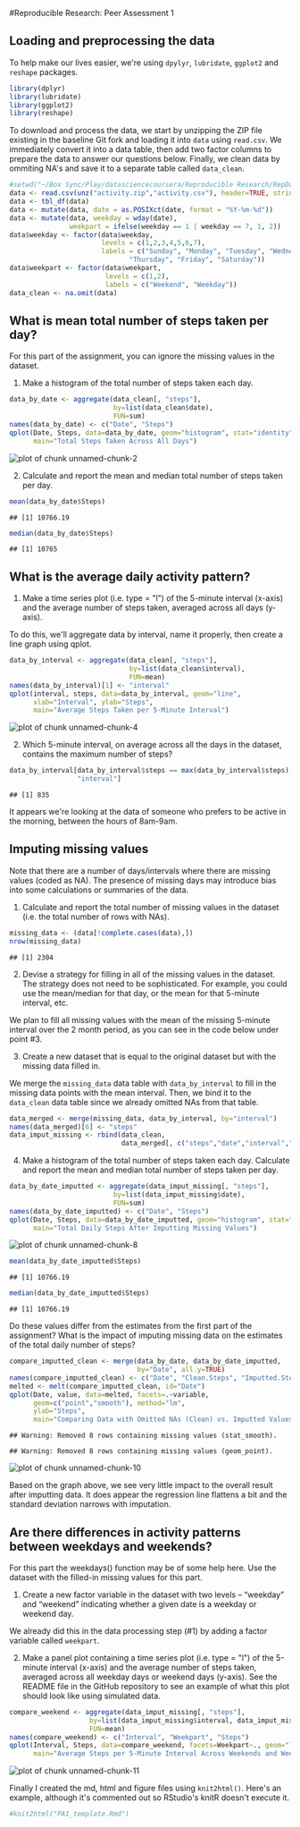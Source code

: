 #Reproducible Research: Peer Assessment 1

## Loading and preprocessing the data

To help make our lives easier, we're using `dpylyr`, `lubridate`, `ggplot2` and `reshape` packages.


```r
library(dplyr)
library(lubridate)
library(ggplot2)
library(reshape)
```

To download and process the data, we start by unzipping the ZIP file existing in
the baseline Git fork and loading it into `data` using `read.csv`.  We immediately
convert it into a data table, then add two factor columns to prepare the data
to answer our questions below.  Finally, we clean data by ommiting NA's and
save it to a separate table called `data_clean`.


```r
#setwd("~/Box Sync/Play/datasciencecoursera/Reproducible Research/RepData_PeerAssessment1/")
data <- read.csv(unz("activity.zip","activity.csv"), header=TRUE, stringsAsFactors=FALSE)
data <- tbl_df(data)
data <- mutate(data, date = as.POSIXct(date, format = "%Y-%m-%d"))
data <- mutate(data, weekday = wday(date), 
               weekpart = ifelse(weekday == 1 | weekday == 7, 1, 2))
data$weekday <- factor(data$weekday,
                       levels = c(1,2,3,4,5,6,7),
                       labels = c("Sunday", "Monday", "Tuesday", "Wednesday", 
                              "Thursday", "Friday", "Saturday"))
data$weekpart <- factor(data$weekpart,
                        levels = c(1,2),
                        labels = c("Weekend", "Weekday"))
data_clean <- na.omit(data)
```

## What is mean total number of steps taken per day?
For this part of the assignment, you can ignore the missing values in the dataset.

1. Make a histogram of the total number of steps taken each day.


```r
data_by_date <- aggregate(data_clean[, "steps"], 
                          by=list(data_clean$date), 
                          FUN=sum)
names(data_by_date) <- c("Date", "Steps")
qplot(Date, Steps, data=data_by_date, geom="histogram", stat="identity",
      main="Total Steps Taken Across All Days")
```

![plot of chunk unnamed-chunk-2](figure/unnamed-chunk-2-1.png) 

2. Calculate and report the mean and median total number of steps taken per day.

```r
mean(data_by_date$Steps)
```

```
## [1] 10766.19
```

```r
median(data_by_date$Steps)
```

```
## [1] 10765
```

## What is the average daily activity pattern?

1. Make a time series plot (i.e. type = "l") of the 5-minute interval (x-axis)
and the average number of steps taken, averaged across all days (y-axis).

To do this, we'll aggregate data by interval, name it properly, then create a 
line graph using qplot.


```r
data_by_interval <- aggregate(data_clean[, "steps"], 
                              by=list(data_clean$interval),
                              FUN=mean)
names(data_by_interval)[1] <- "interval"
qplot(interval, steps, data=data_by_interval, geom="line",
      xlab="Interval", ylab="Steps", 
      main="Average Steps Taken per 5-Minute Interval")
```

![plot of chunk unnamed-chunk-4](figure/unnamed-chunk-4-1.png) 

2. Which 5-minute interval, on average across all the days in the dataset, contains the maximum number of steps?


```r
data_by_interval[data_by_interval$steps == max(data_by_interval$steps), 
                 "interval"]
```

```
## [1] 835
```

It appears we're looking at the data of someone who prefers to be active in the morning, between the hours of 8am-9am.

## Imputing missing values
Note that there are a number of days/intervals where there are missing values (coded as NA). The presence of missing days may introduce bias into some calculations or summaries of the data.

1. Calculate and report the total number of missing values in the dataset (i.e. the total number of rows with NAs).


```r
missing_data <- (data[!complete.cases(data),])
nrow(missing_data)
```

```
## [1] 2304
```

2. Devise a strategy for filling in all of the missing values in the dataset. The strategy does not need to be sophisticated. For example, you could use the mean/median for that day, or the mean for that 5-minute interval, etc.

We plan to fill all missing values with the mean of the missing 5-minute interval over the 2 month period, as you can see in the code below under point #3.

3. Create a new dataset that is equal to the original dataset but with the missing data filled in.

We merge the `missing_data` data table with `data_by_interval` to fill in the missing data points with the mean interval.  Then, we bind it to the `data_clean` data table since we already omitted NAs from that table.


```r
data_merged <- merge(missing_data, data_by_interval, by="interval")
names(data_merged)[6] <- "steps"
data_imput_missing <- rbind(data_clean, 
                            data_merged[, c("steps","date","interval","weekday","weekpart")])
```

4. Make a histogram of the total number of steps taken each day.  Calculate and report the mean and median total number of steps taken per day.


```r
data_by_date_imputted <- aggregate(data_imput_missing[, "steps"], 
                          by=list(data_imput_missing$date), 
                          FUN=sum)
names(data_by_date_imputted) <- c("Date", "Steps")
qplot(Date, Steps, data=data_by_date_imputted, geom="histogram", stat="identity",
      main="Total Daily Steps After Imputting Missing Values")
```

![plot of chunk unnamed-chunk-8](figure/unnamed-chunk-8-1.png) 


```r
mean(data_by_date_imputted$Steps)
```

```
## [1] 10766.19
```

```r
median(data_by_date_imputted$Steps)
```

```
## [1] 10766.19
```

Do these values differ from the estimates from the first part of the assignment? What is the impact of imputing missing data on the estimates of the total daily number of steps?


```r
compare_imputted_clean <- merge(data_by_date, data_by_date_imputted, 
                                by="Date", all.y=TRUE)
names(compare_imputted_clean) <- c("Date", "Clean.Steps", "Imputted.Steps")
melted <- melt(compare_imputted_clean, id="Date")
qplot(Date, value, data=melted, facets=.~variable, 
      geom=c("point","smooth"), method="lm",
      ylab="Steps",
      main="Comparing Data with Omitted NAs (Clean) vs. Imputted Values")
```

```
## Warning: Removed 8 rows containing missing values (stat_smooth).
```

```
## Warning: Removed 8 rows containing missing values (geom_point).
```

![plot of chunk unnamed-chunk-10](figure/unnamed-chunk-10-1.png) 

Based on the graph above, we see very little impact to the overall result after imputting data.  It does appear the regression line flattens a bit and the standard deviation narrows with imputation.

## Are there differences in activity patterns between weekdays and weekends?
For this part the weekdays() function may be of some help here. Use the dataset with the filled-in missing values for this part.

1. Create a new factor variable in the dataset with two levels – “weekday” and “weekend” indicating whether a given date is a weekday or weekend day.

We already did this in the data processing step (#1) by adding a factor variable called `weekpart`.

2. Make a panel plot containing a time series plot (i.e. type = "l") of the 5-minute interval (x-axis) and the average number of steps taken, averaged across all weekday days or weekend days (y-axis). See the README file in the GitHub repository to see an example of what this plot should look like using simulated data.


```r
compare_weekend <- aggregate(data_imput_missing[, "steps"], 
                    by=list(data_imput_missing$interval, data_imput_missing$weekpart), 
                    FUN=mean)
names(compare_weekend) <- c("Interval", "Weekpart", "Steps")
qplot(Interval, Steps, data=compare_weekend, facets=Weekpart~., geom="line",
      main="Average Steps per 5-Minute Interval Across Weekends and Weekdays")
```

![plot of chunk unnamed-chunk-11](figure/unnamed-chunk-11-1.png) 

Finally I created the md, html and figure files using `knit2html()`.  Here's an example, although it's commented out so RStudio's knitR doesn't execute it.


```r
#knit2html("PA1_template.Rmd")
```
